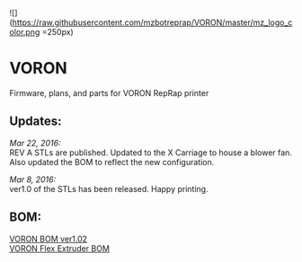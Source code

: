![](https://raw.githubusercontent.com/mzbotreprap/VORON/master/mz_logo_color.png =250px)
# VORON #

Firmware, plans, and parts for VORON RepRap printer

## Updates: ##

_Mar 22, 2016:_  
REV A STLs are published. Updated to the X Carriage to house a blower fan. Also updated the BOM to reflect the new configuration.

_Mar 8, 2016:_  
ver1.0 of the STLs has been released. Happy printing.

## BOM: ##

[VORON BOM ver1.02](https://docs.google.com/spreadsheets/d/1gZ7iw4DZvFNxaIOatrMFrFoU3wzWdrevgIk1zQGu70I/edit#gid=563492853)  
[VORON Flex Extruder BOM](https://docs.google.com/spreadsheets/d/16CWPB2oTK9FKjAUDDWl0jZJUkDyqz0WzneBYv2D0PWs/edit#gid=1031735707)
